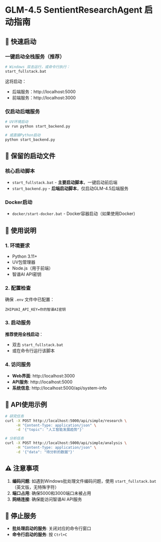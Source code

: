 # GLM-4.5 SentientResearchAgent 启动指南

## 🚀 快速启动

### 一键启动全栈服务（推荐）
```bash
# Windows 双击运行，或命令行执行：
start_fullstack.bat
```
这将启动：
- 后端服务：http://localhost:5000
- 前端服务：http://localhost:3000

### 仅启动后端服务
```bash
# UV环境启动
uv run python start_backend.py

# 或直接Python启动
python start_backend.py
```

## 📁 保留的启动文件

### 核心启动脚本
- `start_fullstack.bat` - **主要启动脚本**，一键启动前后端
- `start_backend.py` - **后端启动脚本**，仅启动GLM-4.5后端服务

### Docker启动
- `docker/start-docker.bat` - Docker容器启动（如果使用Docker）

## 🔧 使用说明

### 1. 环境要求
- Python 3.11+
- UV包管理器
- Node.js（用于前端）
- 智谱AI API密钥

### 2. 配置检查
确保 `.env` 文件中已配置：
```
ZHIPUAI_API_KEY=你的智谱AI密钥
```

### 3. 启动服务
**推荐使用全栈启动**：
- 双击 `start_fullstack.bat`
- 或在命令行运行该脚本

### 4. 访问服务
- **Web界面**: http://localhost:3000
- **API服务**: http://localhost:5000
- **系统信息**: http://localhost:5000/api/system-info

## 🎯 API使用示例

```bash
# 研究任务
curl -X POST http://localhost:5000/api/simple/research \
     -H "Content-Type: application/json" \
     -d '{"topic": "人工智能发展趋势"}'

# 分析任务  
curl -X POST http://localhost:5000/api/simple/analysis \
     -H "Content-Type: application/json" \
     -d '{"data": "待分析的数据"}'
```

## ⚠️ 注意事项

1. **编码问题**: 如遇到Windows批处理文件编码问题，使用 `start_fullstack.bat`（英文版，无特殊字符）
2. **端口占用**: 确保5000和3000端口未被占用
3. **网络连接**: 确保能访问智谱AI API服务

## 🛑 停止服务

- **批处理启动的服务**: 关闭对应的命令行窗口
- **命令行启动的服务**: 按 `Ctrl+C`